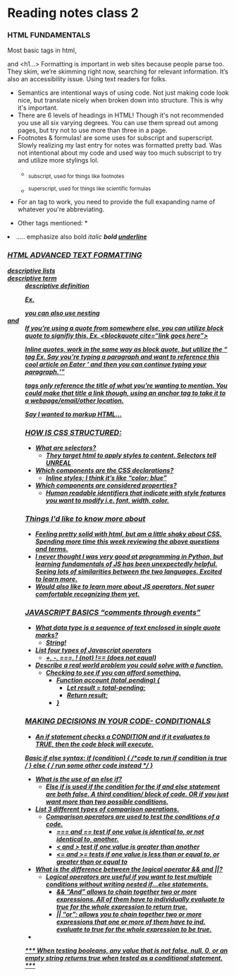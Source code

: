 # Reading notes class 2

### HTML FUNDAMENTALS

Most basic tags in html, <p> and <h1…>
Formatting is important in web sites because people parse too. They skim, we’re skimming right now, searching for relevant information.
It’s also an accessibility issue. Using text readers for folks.

- Semantics are intentional ways of using code. Not just making code look nice, but translate nicely when broken down into structure. This is why it's important.
- There are 6 levels of headings in HTML! Though it's not recommended you use all six varying degrees. You can use them spread out among pages, but try not to use more than three in a page.
- Footnotes & formulas! are some uses for subscript and superscript. Slowly realizing my last entry for notes was formatted pretty bad. Was not intentional about my code and used way too much subscript to try and utilize more stylings lol.
    - <sub> subscript, used for things like footnotes

    - <sup> superscript, used for things like scientific formulas
- For an <abbr> tag to work, you need to provide the full exapanding name of whatever you're abbreviating. 

* Other tags mentioned: *
<ul> </ul>
<ol></ol>
<li>…..
<em></em>emphasize
<strong></strong>also bold
<i> italic
<b>bold
<u>underline

### HTML ADVANCED TEXT FORMATTING

<dl> descriptive lists
<dt> descriptive term
<dd> descriptive definition

Ex. <dl>
		<dt></dt>
		<dd></dd>
	</dl>
        *you can also use nesting <dt> and <dd>*
If you’re using a quote from somewhere else, you can utilize block quote to signifiy this.
Ex. <blockquote cite=“link goes here”>

<p>Inline quotes, work in the same way as block quote, but utilize the <q> tag
Ex. Say you’re typing a paragraph and want to reference this cool article on Eater <q cite=“link goes here.”> and then you can continue typing your paragraph.</q></p>

<cite> tags only reference the title of what you’re wanting to mention. You could make that title a link though, using an anchor tag to take it to a webpage/email/other location.

<p> Say I wanted to markup <abbr title=“Hypertext Markup Language”>HTML</abbr>…


### HOW IS CSS STRUCTURED:

- What are selectors? 
    - They target html to apply styles to content. Selectors tell UNREAL
- Which components are the CSS declarations?
    - Inline styles; I think it’s like “color: blue”
- Which components are considered properties?
    - Human readable identifiers that indicate with style features you want to modify i.e. font, width, color.

### Things I'd like to know more about
- Feeling pretty solid with html, but am a little shaky about CSS. Spending more time this week reviewing the above questions and terms.
- I never thought I was very good at programming in Python, but learning fundamentals of JS has been unexpectedly helpful. Seeing lots of similarities between the two languages. Excited to learn more.
- Would also like to learn more about JS operators. Not super comfortable recognizing them yet.

### JAVASCRIPT BASICS “comments through events”

- What data type is a sequence of text enclosed in single quote marks?
    - String!
- List four types of Javascript operators
    - +, -, ===, ! (not) !== (does not equal)
- Describe a real world problem you could solve with a function.
    - Checking to see if you can afford something.
        - Function account (total,pending) {
            - Let result = total-pending;
            - Return result;
        - }

### MAKING DECISIONS IN YOUR CODE- CONDITIONALS

- An if statement checks a CONDITION and if it evaluates to TRUE, then the code block will execute.

**Basic if else syntax:**
	if (condition) {
		/*code to run if condition is true */
	} else {
	/* run some other code instead */
	}
- What is the use of an else if?
    - Else if is used if the condition for the if and else statement are both false. A third condition/ block of code. OR if you just want more than two possible conditions.
- List 3 different types of comparison operations.
    - Comparison operators are used to test the conditions of a code. 
        - === and == test if one value is identical to, or not identical to, another. 
        - < and > test if one value is greater than another
        - <= and >= tests if one value is less than or equal to, or greater than or equal to
- What is the difference between the logical operator && and ||? 
    - Logical operators are useful if you want to test multiple conditions without writing nested if…else statements. 
        - && “And” allows to chain together two or more expressions. All of them have to individually evaluate to true for the whole expression to return true.
        - || “or”; allows you to chain together two or more expressions that one or more of them have to ind. evaluate to true for the whole expression to be true.
- 
*** When testing booleans, any value that is not false, null, 0, or an empty string returns true when tested as a conditional statement. ***